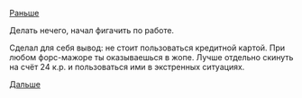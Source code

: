 [Раньше](2019.04.01.md)

Делать нечего, начал фигачить по работе.

Сделал для себя вывод: не стоит пользоваться кредитной картой. При любом форс-мажоре ты оказываешься в жопе.
Лучше отдельно скинуть на счёт 24 к.р. и пользоваться ими в экстренных ситуациях.

 [Дальше](2019.04.03.md)